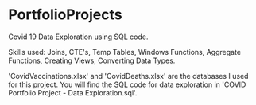 # PortfolioProjects 
Covid 19 Data Exploration using SQL code.

Skills used: Joins, CTE's, Temp Tables, Windows Functions, Aggregate Functions, Creating Views, Converting Data Types.

'CovidVaccinations.xlsx' and 'CovidDeaths.xlsx' are the databases I used for this project. You will find the SQL code for data exploration in  'COVID Portfolio Project - Data Exploration.sql'.
